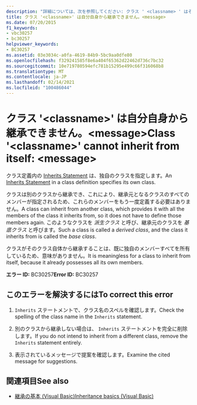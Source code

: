 ```yaml
---
description: "詳細については、次を参照してください: クラス ' <classname> ' はそれ自体から継承できません。 <message>"
title: クラス '<classname>' は自分自身から継承できません。<message>
ms.date: 07/20/2015
f1_keywords:
- vbc30257
- bc30257
helpviewer_keywords:
- BC30257
ms.assetid: 03e3034c-a0fa-4619-84b9-5bc9aa0dfe80
ms.openlocfilehash: f329241585f8e6a404f65362d22462d736c7bc32
ms.sourcegitcommit: 10e719780594efc781b15295e499c66f316068b8
ms.translationtype: MT
ms.contentlocale: ja-JP
ms.lasthandoff: 02/14/2021
ms.locfileid: "100486044"
---
```

# <a name="class-classname-cannot-inherit-from-itself-message"></a><span data-ttu-id="48736-103">クラス '\<classname>' は自分自身から継承できません。\<message></span><span class="sxs-lookup"><span data-stu-id="48736-103">Class '\<classname>' cannot inherit from itself: \<message></span></span>

<span data-ttu-id="48736-104">クラス定義内の [Inherits Statement](../language-reference/statements/inherits-statement.md) は、独自のクラスを指定します。</span><span class="sxs-lookup"><span data-stu-id="48736-104">An [Inherits Statement](../language-reference/statements/inherits-statement.md) in a class definition specifies its own class.</span></span>  
  
 <span data-ttu-id="48736-105">クラスは別のクラスから継承でき、これにより、継承元となるクラスのすべてのメンバーが指定されるため、これらのメンバーをもう一度定義する必要はありません。</span><span class="sxs-lookup"><span data-stu-id="48736-105">A class can inherit from another class, which provides it with all the members of the class it inherits from, so it does not have to define those members again.</span></span> <span data-ttu-id="48736-106">このようなクラスを *派生クラス* と呼び、継承元のクラスを *基底クラス* と呼びます。</span><span class="sxs-lookup"><span data-stu-id="48736-106">Such a class is called a *derived class*, and the class it inherits from is called the *base class*.</span></span>  
  
 <span data-ttu-id="48736-107">クラスがそのクラス自体から継承することは、既に独自のメンバーすべてを所有しているため、意味がありません。</span><span class="sxs-lookup"><span data-stu-id="48736-107">It is meaningless for a class to inherit from itself, because it already possesses all its own members.</span></span>  
  
 <span data-ttu-id="48736-108">**エラー ID:** BC30257</span><span class="sxs-lookup"><span data-stu-id="48736-108">**Error ID:** BC30257</span></span>  
  
## <a name="to-correct-this-error"></a><span data-ttu-id="48736-109">このエラーを解決するには</span><span class="sxs-lookup"><span data-stu-id="48736-109">To correct this error</span></span>  
  
1. <span data-ttu-id="48736-110">`Inherits` ステートメントで、クラス名のスペルを確認します。</span><span class="sxs-lookup"><span data-stu-id="48736-110">Check the spelling of the class name in the `Inherits` statement.</span></span>  
  
2. <span data-ttu-id="48736-111">別のクラスから継承しない場合は、 `Inherits` ステートメントを完全に削除します。</span><span class="sxs-lookup"><span data-stu-id="48736-111">If you do not intend to inherit from a different class, remove the `Inherits` statement entirely.</span></span>  
  
3. <span data-ttu-id="48736-112">表示されているメッセージで提案を確認します。</span><span class="sxs-lookup"><span data-stu-id="48736-112">Examine the cited message for suggestions.</span></span>  
  
## <a name="see-also"></a><span data-ttu-id="48736-113">関連項目</span><span class="sxs-lookup"><span data-stu-id="48736-113">See also</span></span>

- [<span data-ttu-id="48736-114">継承の基本 (Visual Basic)</span><span class="sxs-lookup"><span data-stu-id="48736-114">Inheritance basics (Visual Basic)</span></span>](../programming-guide/language-features/objects-and-classes/inheritance-basics.md)
